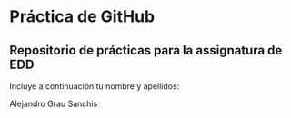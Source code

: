 # Práctica de GitHub 

## Repositorio de prácticas para la assignatura de EDD

Incluye a continuación tu nombre y apellidos:

Alejandro Grau Sanchis
